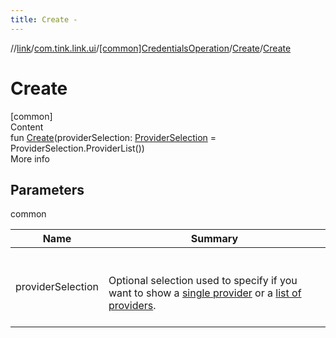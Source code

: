 ```yaml
---
title: Create -
---
```

//[link](../../../index.md)/[com.tink.link.ui](../../index.md)/[[common]CredentialsOperation](../index.md)/[Create](index.md)/[Create](-create.md)



# Create  
[common]  
Content  
fun [Create](-create.md)(providerSelection: [ProviderSelection](../../[common]-provider-selection/index.md) = ProviderSelection.ProviderList())  
More info  


## Parameters  
  
common  
  
|  Name|  Summary| 
|---|---|
| <a name="com.tink.link.ui/CredentialsOperation.Create/Create/#com.tink.link.ui.ProviderSelection/PointingToDeclaration/"></a>providerSelection| <a name="com.tink.link.ui/CredentialsOperation.Create/Create/#com.tink.link.ui.ProviderSelection/PointingToDeclaration/"></a><br><br>Optional selection used to specify if you want to show a [single provider](../../[common]-provider-selection/-single-provider/index.md) or a [list of providers](../../[common]-provider-selection/-provider-list/index.md).<br><br>
  
  



